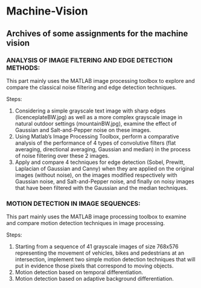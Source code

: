 # Machine-Vision
## Archives of some assignments for the machine vision 
### ANALYSIS OF IMAGE FILTERING AND EDGE DETECTION METHODS:
This part mainly uses the MATLAB image processing toolbox to explore and compare the classical noise filtering and edge detection techniques.

Steps:

1. Considering a simple grayscale text image with sharp edges (licenceplateBW.jpg) as well as a more complex grayscale image in natural outdoor settings (mountainBW.jpg), examine the effect of Gaussian and Salt-and-Pepper noise on these images.
2. Using Matlab’s Image Processing Toolbox, perform a comparative analysis of the performance of 4 types of convolutive filters (flat averaging, directional averaging, Gaussian and median) in the process of noise filtering over these 2 images.
3. Apply and compare 4 techniques for edge detection (Sobel, Prewitt, Laplacian of Gaussian and Canny) when they are applied on the original images (without noise), on the images modified respectively with Gaussian noise, and Salt-and-Pepper noise, and finally on noisy images that have been filtered with the Gaussian and the median techniques.

### MOTION DETECTION IN IMAGE SEQUENCES:
This part mainly uses the MATLAB image processing toolbox to examine and compare motion detection techniques in image processing.

Steps:

1. Starting from a sequence of 41 grayscale images of size 768x576 representing the movement of vehicles, bikes and pedestrians at an intersection, implement two simple motion detection techniques that will put in evidence those pixels that correspond to moving objects.
2. Motion detection based on temporal differentiation.
3. Motion detection based on adaptive background differentiation.
